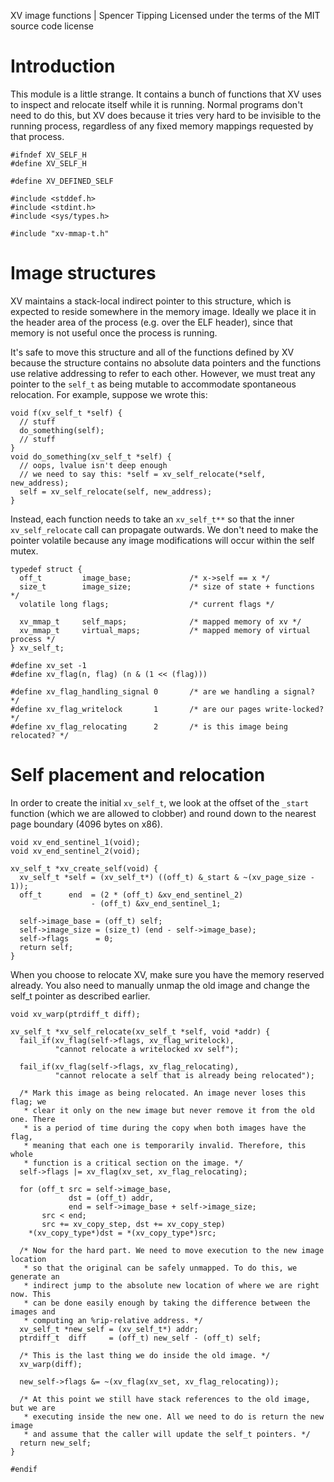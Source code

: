 XV image functions | Spencer Tipping
Licensed under the terms of the MIT source code license

# Introduction

This module is a little strange. It contains a bunch of functions that XV uses
to inspect and relocate itself while it is running. Normal programs don't need
to do this, but XV does because it tries very hard to be invisible to the
running process, regardless of any fixed memory mappings requested by that
process.

    #ifndef XV_SELF_H
    #define XV_SELF_H

    #define XV_DEFINED_SELF

    #include <stddef.h>
    #include <stdint.h>
    #include <sys/types.h>

    #include "xv-mmap-t.h"

# Image structures

XV maintains a stack-local indirect pointer to this structure, which is
expected to reside somewhere in the memory image. Ideally we place it in the
header area of the process (e.g. over the ELF header), since that memory is not
useful once the process is running.

It's safe to move this structure and all of the functions defined by XV because
the structure contains no absolute data pointers and the functions use relative
addressing to refer to each other. However, we must treat any pointer to the
`self_t` as being mutable to accommodate spontaneous relocation. For example,
suppose we wrote this:

    void f(xv_self_t *self) {
      // stuff
      do_something(self);
      // stuff
    }
    void do_something(xv_self_t *self) {
      // oops, lvalue isn't deep enough
      // we need to say this: *self = xv_self_relocate(*self, new_address);
      self = xv_self_relocate(self, new_address);
    }

Instead, each function needs to take an `xv_self_t**` so that the inner
`xv_self_relocate` call can propagate outwards. We don't need to make the
pointer volatile because any image modifications will occur within the self
mutex.

    typedef struct {
      off_t         image_base;             /* x->self == x */
      size_t        image_size;             /* size of state + functions */
      volatile long flags;                  /* current flags */

      xv_mmap_t     self_maps;              /* mapped memory of xv */
      xv_mmap_t     virtual_maps;           /* mapped memory of virtual process */
    } xv_self_t;

    #define xv_set -1
    #define xv_flag(n, flag) (n & (1 << (flag)))

    #define xv_flag_handling_signal 0       /* are we handling a signal? */
    #define xv_flag_writelock       1       /* are our pages write-locked? */
    #define xv_flag_relocating      2       /* is this image being relocated? */

# Self placement and relocation

In order to create the initial `xv_self_t`, we look at the offset of the
`_start` function (which we are allowed to clobber) and round down to the
nearest page boundary (4096 bytes on x86).

    void xv_end_sentinel_1(void);
    void xv_end_sentinel_2(void);

    xv_self_t *xv_create_self(void) {
      xv_self_t *self = (xv_self_t*) ((off_t) &_start & ~(xv_page_size - 1));
      off_t      end  = (2 * (off_t) &xv_end_sentinel_2)
                      - (off_t) &xv_end_sentinel_1;

      self->image_base = (off_t) self;
      self->image_size = (size_t) (end - self->image_base);
      self->flags      = 0;
      return self;
    }

When you choose to relocate XV, make sure you have the memory reserved already.
You also need to manually unmap the old image and change the self_t pointer as
described earlier.

    void xv_warp(ptrdiff_t diff);

    xv_self_t *xv_self_relocate(xv_self_t *self, void *addr) {
      fail_if(xv_flag(self->flags, xv_flag_writelock),
              "cannot relocate a writelocked xv self");

      fail_if(xv_flag(self->flags, xv_flag_relocating),
              "cannot relocate a self that is already being relocated");

      /* Mark this image as being relocated. An image never loses this flag; we
       * clear it only on the new image but never remove it from the old one. There
       * is a period of time during the copy when both images have the flag,
       * meaning that each one is temporarily invalid. Therefore, this whole
       * function is a critical section on the image. */
      self->flags |= xv_flag(xv_set, xv_flag_relocating);

      for (off_t src = self->image_base,
                 dst = (off_t) addr,
                 end = self->image_base + self->image_size;
           src < end;
           src += xv_copy_step, dst += xv_copy_step)
        *(xv_copy_type*)dst = *(xv_copy_type*)src;

      /* Now for the hard part. We need to move execution to the new image location
       * so that the original can be safely unmapped. To do this, we generate an
       * indirect jump to the absolute new location of where we are right now. This
       * can be done easily enough by taking the difference between the images and
       * computing an %rip-relative address. */
      xv_self_t *new_self = (xv_self_t*) addr;
      ptrdiff_t  diff     = (off_t) new_self - (off_t) self;

      /* This is the last thing we do inside the old image. */
      xv_warp(diff);

      new_self->flags &= ~(xv_flag(xv_set, xv_flag_relocating));

      /* At this point we still have stack references to the old image, but we are
       * executing inside the new one. All we need to do is return the new image
       * and assume that the caller will update the self_t pointers. */
      return new_self;
    }

    #endif